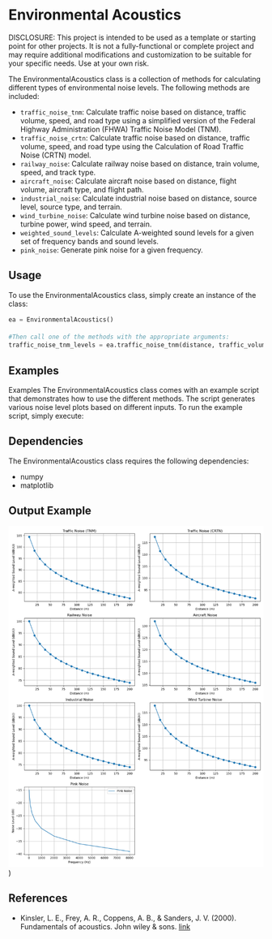 # Environmental Acoustics

DISCLOSURE: This project is intended to be used as a template or starting point for other projects. It is not a fully-functional or complete project and may require additional modifications and customization to be suitable for your specific needs. Use at your own risk.

The EnvironmentalAcoustics class is a collection of methods for calculating different types of environmental noise levels. The following methods are included:

- `traffic_noise_tnm`: Calculate traffic noise based on distance, traffic volume, speed, and road type using a simplified version of the Federal Highway Administration (FHWA) Traffic Noise Model (TNM).
- `traffic_noise_crtn`: Calculate traffic noise based on distance, traffic volume, speed, and road type using the Calculation of Road Traffic Noise (CRTN) model.
- `railway_noise`: Calculate railway noise based on distance, train volume, speed, and track type.
- `aircraft_noise`: Calculate aircraft noise based on distance, flight volume, aircraft type, and flight path.
- `industrial_noise`: Calculate industrial noise based on distance, source level, source type, and terrain.
- `wind_turbine_noise`: Calculate wind turbine noise based on distance, turbine power, wind speed, and terrain.
- `weighted_sound_levels`: Calculate A-weighted sound levels for a given set of frequency bands and sound levels.
- `pink_noise`: Generate pink noise for a given frequency.

## Usage

To use the EnvironmentalAcoustics class, simply create an instance of the class:

```python
ea = EnvironmentalAcoustics()

#Then call one of the methods with the appropriate arguments:
traffic_noise_tnm_levels = ea.traffic_noise_tnm(distance, traffic_volume, speed, road_type)

```

## Examples
 Examples
The EnvironmentalAcoustics class comes with an example script 
that demonstrates how to use the different methods. The script generates various noise level plots based on different inputs. To run the example script, simply execute:

## Dependencies
The EnvironmentalAcoustics class requires the following dependencies:

- numpy
- matplotlib

## Output Example
![Alt text](noise_levels.png "Otemplate"))


## References

- Kinsler, L. E., Frey, A. R., Coppens, A. B., & Sanders, J. V. (2000). Fundamentals of acoustics. John wiley & sons. [link](https://books.google.com/books?hl=en&lr=&id=FecSEAAAQBAJ&oi=fnd&pg=PA1&dq=fundamentals+of+acoustics+4th+edition++kinsler&ots=rSyOGV5UOd&sig=b4pzjHwJM4MuUQoSHk-3jduJBtw)
